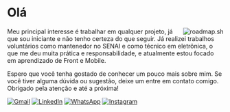 # Olá
<a href="https://roadmap.sh"><img src="https://api.roadmap.sh/v1-badge/wide/65e3be328947e435e769a333?variant=light" alt="roadmap.sh"  alt="roadmap.sh"  align="right"/></a>


<p align="left"> 
Meu principal interesse é trabalhar em qualquer projeto, já que sou iniciante e não tenho certeza do que seguir. Já realizei trabalhos voluntários como mantenedor no SENAI e como técnico em eletrônica, o que me deu muita prática e responsabilidade, e atualmente estou focado em aprendizado de Front e Mobile.

Espero que você tenha gostado de conhecer um pouco mais sobre mim. Se você tiver alguma dúvida ou sugestão, deixe um entre em contato comigo. Obrigado pela atenção e até a próxima!
</p>
<p align="left">
  <a href="pedromotad9@gmail.com" title="Gmail">
  <img src="https://img.shields.io/badge/-Gmail-FF0000?style=flat-square&labelColor=FF0000&logo=gmail&logoColor=white&link=LINK-DO-SEU-GMAIL" alt="Gmail"/></a>
  <a href="https://www.linkedin.com/in/pedro-mota-dias/" title="LinkedIn">
  <img src="https://img.shields.io/badge/-Linkedin-0e76a8?style=flat-square&logo=Linkedin&logoColor=white&link=LINK-DO-SEU-LINKEDIN" alt="LinkedIn"/></a>
    <a href="https://api.whatsapp.com/send?phone=5511958267326&text=Bom,%20minha%20caixa%20de%20entrada.%20J%C3%A1%20sabe%20o%20que%20fazer..." title="WhatsApp">
  <img src="https://img.shields.io/badge/-WhatsApp-25d366?style=flat-square&labelColor=25d366&logo=whatsapp&logoColor=white&link=API-DO-SEU-WHATSAPP" alt="WhatsApp"/></a>
  <a href="https://www.instagram.com/pmota_dev/" title="Instagram">
  <img src="https://img.shields.io/badge/-Instagram-DF0174?style=flat-square&labelColor=DF0174&logo=instagram&logoColor=white&link=LINK-DO-SEU-INSTAGRAM" alt="Instagram"/></a>
</p>
